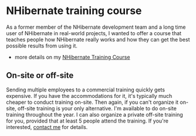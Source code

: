 # NHibernate training course

As a former member of the NHibernate development team and a long time user of NHibernate in real-world projects, I wanted to offer a course that teaches people how NHibernate really works and how they can get the best possible results from using it. 

- more details on my [NHibernate Training Course](/training/nhibernate)

## On-site or off-site

Sending multiple employees to a commercial training quickly gets expensive. If you have the accommodations for it, it's typically much cheaper to conduct training on-site. Then again, if you can't organize it on-site, off-site training is your only alternative. I'm available to do on-site training throughout the year. I can also organize a private off-site training for you, provided that at least 5 people attend the training. If you're interested, [contact me](#contact_section) for details.